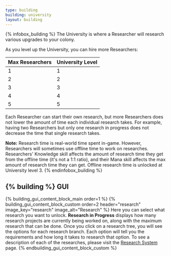 ```yaml
---
type: building
building: university
layout: building
---
```

{% infobox_building %}
The University is where a Researcher will research various upgrades to your colony.

As you level up the University, you can hire more Researchers:

| Max Researchers | University Level |
|-----------------|------------------|
| 1               | 1                |
| 2               | 2                |
| 3               | 3                |
| 4               | 4                |
| 5               | 5                |

Each Researcher can start their own research, but more Researchers does not lower the amount of time each individual research takes. For example, having two Researchers but only one research in progress does not decrease the time that single research takes.

**Note:** Research time is real-world time spent in-game. However, Researchers will sometimes use offline time to work on researches. Researchers' Knowledge skill affects the amount of research time they get from the offline time (it's not a 1:1 ratio), and their Mana skill affects the max amount of research time they can get. Offline research time is unlocked at University level 3. 
{% endinfobox_building %}

## {% building %} GUI

{% building_gui_content_block_main order=1 %}
{% building_gui_content_block_custom order=2 header="research" image_key="research" image_alt="Research" %}
Here you can select what research you want to unlock. **Research in Progress** displays how many research projects are currently being worked on, along with the maximum research that can be done.
Once you click on a research tree, you will see the options for each research branch. Each option will tell you the requirements and how long it takes to research that option.
To see a description of each of the researches, please visit the [Research System](../systems/research) page.
{% endbuilding_gui_content_block_custom %}